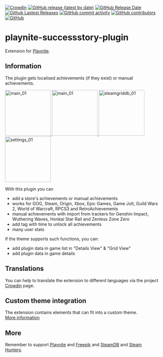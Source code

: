 [![Crowdin](https://badges.crowdin.net/playnite-extensions/localized.svg)](https://crowdin.com/project/playnite-extensions)
[![GitHub release (latest by date)](https://img.shields.io/github/v/release/Lacro59/playnite-successstory-plugin?cacheSeconds=5000&logo=github)](https://github.com/Lacro59/playnite-successstory-plugin/releases/latest)
[![GitHub Release Date](https://img.shields.io/github/release-date/Lacro59/playnite-successstory-plugin?cacheSeconds=5000)](https://github.com/Lacro59/playnite-successstory-plugin/releases/latest)
[![Github Lastest Releases](https://img.shields.io/github/downloads/Lacro59/playnite-successstory-plugin/latest/total.svg)]()
[![GitHub commit activity](https://img.shields.io/github/commit-activity/m/Lacro59/playnite-successstory-plugin)](https://github.com/Lacro59/playnite-successstory-plugin/graphs/commit-activity)
[![GitHub contributors](https://img.shields.io/github/contributors/Lacro59/playnite-successstory-plugin?cacheSeconds=5000)](https://github.com/Lacro59/playnite-successstory-plugin/graphs/contributors)
[![GitHub](https://img.shields.io/github/license/Lacro59/playnite-successstory-plugin?cacheSeconds=50000)](https://github.com/Lacro59/playnite-successstory-plugin/blob/main/LICENSE)

# playnite-successstory-plugin
Extension for [Playnite](https://playnite.link).

## Information
The plugin gets localised achievements (if they exist) or manual achievements.

<a href="https://github.com/Lacro59/playnite-successstory-plugin/blob/main/forum/main_01.jpg?raw=true">
  <picture>
    <img alt="main_01" src="https://github.com/Lacro59/playnite-successstory-plugin/blob/main/forum/main_01.jpg?raw=true" height="150px">
  </picture>
</a>
<a href="https://github.com/Lacro59/playnite-successstory-plugin/blob/main/forum/main_02.jpg?raw=true">
  <picture>
    <img alt="main_01" src="https://github.com/Lacro59/playnite-successstory-plugin/blob/main/forum/main_02.jpg?raw=true" height="150px">
  </picture>
</a>
<a href="https://github.com/Lacro59/playnite-successstory-plugin/blob/main/forum/control_01.jpg?raw=true">
  <picture>
    <img alt="steamgriddb_01" src="https://github.com/Lacro59/playnite-successstory-plugin/blob/main/forum/control_01.jpg?raw=true" height="150px">
  </picture>
</a>
<a href="https://github.com/Lacro59/playnite-successstory-plugin/blob/main/forum/settings_01.jpg?raw=true">
  <picture>
    <img alt="settings_01" src="https://github.com/Lacro59/playnite-successstory-plugin/blob/main/forum/settings_01.jpg?raw=true" height="150px">
  </picture>
</a>

With this plugin you can
* add a store's achievements or manual achievements
* works for GOG, Steam, Origin, Xbox, Epic Games, Game Jolt, Guild Wars 2, World of Warcraft, RPCS3 and RetroAchievements
* manual achievements with import from trackers for Genshin Impact, Wuthering Waves, Honkai Star Rail and Zenless Zone Zero
* add tag with time to unlock all achievements
* many user stats
  
If the theme supports such functions, you can:
* add plugin data in game list in "Details View" & "Grid View"
* add plugin data in game details

## Translations
You can help to translate the extension to different languages via the project [Crowdin](https://crowdin.com/project/playnite-extensions) page.

## Custom theme integration
The extension contains elements that can fit into a custom theme.  
[More information](https://github.com/Lacro59/playnite-successstory-plugin/wiki/Addition-in-a-custom-theme)

## More
Remember to support [Playnite](https://www.patreon.com/playnite) and [Freepik](https://www.flaticon.com/authors/freepik) and [SteamDB](https://steamdb.info/donate/) and [Steam Hunters](https://steamhunters.com/supporters).
